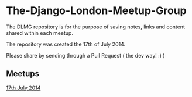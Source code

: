 The-Django-London-Meetup-Group
==============================

The DLMG repository is for the purpose of saving notes, links and content shared within each meetup.

The repository was created the 17th of July 2014.

Please share by sending through a Pull Request ( the dev way! :) )


Meetups
-----------------------------

[17th July 2014](blob/master/meetups/17-July-2014.md)